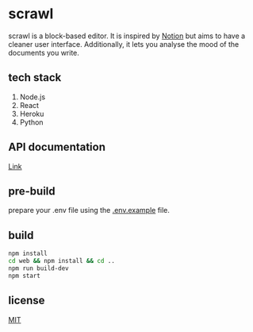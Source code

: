# scrawl

scrawl is a block-based editor. It is inspired by [Notion](notion.so/) but aims to have a cleaner user interface. Additionally, it lets you analyse the mood of the documents you write.

## tech stack

1. Node.js
2. React
3. Heroku
4. Python

## API documentation

[Link](https://scrawlapp.github.io/scrawl/)

## pre-build

prepare your .env file using the [.env.example](./env.example) file.

## build

```bash
npm install
cd web && npm install && cd ..
npm run build-dev
npm start
```

## license

[MIT](./LICENSE)
